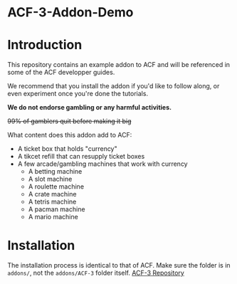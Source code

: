 # ACF-3-Addon-Demo
# Introduction
This repository contains an example addon to ACF and will be referenced in some of the ACF developper guides.

We recommend that you install the addon if you'd like to follow along, or even experiment once you're done the tutorials.

**We do not endorse gambling or any harmful activities.**

~~99% of gamblers quit before making it big~~

What content does this addon add to ACF:
* A ticket box that holds "currency"
* A tikcet refill that can resupply ticket boxes
* A few arcade/gambling machines that work with currency
  * A betting machine
  * A slot machine
  * A roulette machine
  * A crate machine
  * A tetris machine
  * A pacman machine
  * A mario machine

# Installation
The installation process is identical to that of ACF. Make sure the folder is in `addons/`, not the `addons/ACF-3` folder itself. [ACF-3 Repository](https://github.com/ACF-Team/ACF-3)
